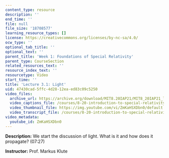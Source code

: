 ```yaml
---
content_type: resource
description: ''
end_time: ''
file: null
file_size: '18708577'
learning_resource_types: []
license: https://creativecommons.org/licenses/by-nc-sa/4.0/
ocw_type: ''
optional_tab_title: ''
optional_text: ''
parent_title: 'Week 1: Foundations of Special Relativity'
parent_type: CourseSection
related_resources_text: ''
resource_index_text: ''
resourcetype: Video
start_time: ''
title: 'Lecture 3.1: Light'
uid: 47430cad-5ffc-4d28-12ea-ed83c09c5250
video_files:
  archive_url: https://archive.org/download/MIT8.20IAP21/MIT8_20IAP21_lec03-1_300k.mp4
  video_captions_file: /courses/8-20-introduction-to-special-relativity-january-iap-2021/0332a9812e975409bd6b6b81a24907e6_ZmKaHSXDbn0.vtt
  video_thumbnail_file: https://img.youtube.com/vi/ZmKaHSXDbn0/default.jpg
  video_transcript_file: /courses/8-20-introduction-to-special-relativity-january-iap-2021/08ec0d49a589db165e6e700e0c52972d_ZmKaHSXDbn0.pdf
video_metadata:
  youtube_id: ZmKaHSXDbn0
---
```


**Description:** We start the discussion of light. What is it and how does it propagate? (07:27)

**Instructor:** Prof. Markus Klute

